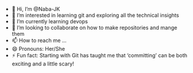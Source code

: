 - 👋 Hi, I’m @Naba-JK
- 👀 I’m interested in learning git and exploring all the technical insights
- 🌱 I’m currently learning devops
- 💞️ I’m looking to collaborate on how to make repositories and mange them 
- 📫 How to reach me ...
- 😄 Pronouns: Her/She
- ⚡ Fun fact: Starting with Git has taught me that ‘committing’ can be both exciting and a little scary!

<!---
Naba-JK/Naba-JK is a ✨ special ✨ repository because its `README.md` (this file) appears on your GitHub profile.
You can click the Preview link to take a look at your changes.
--->
